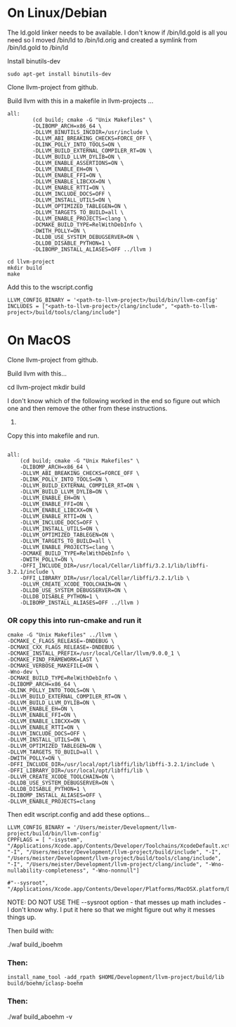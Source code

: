 # On Linux/Debian

The ld.gold linker needs to be available.  I don't know if /bin/ld.gold is all you need so I moved /bin/ld to /bin/ld.orig and created a symlink from /bin/ld.gold to /bin/ld

Install binutils-dev
```
sudo apt-get install binutils-dev
```

Clone llvm-project from github.

Build llvm with this in a makefile in llvm-projects ...


```
all:
        (cd build; cmake -G "Unix Makefiles" \
        -DLIBOMP_ARCH=x86_64 \
        -DLLVM_BINUTILS_INCDIR=/usr/include \
        -DLLVM_ABI_BREAKING_CHECKS=FORCE_OFF \
        -DLINK_POLLY_INTO_TOOLS=ON \
        -DLLVM_BUILD_EXTERNAL_COMPILER_RT=ON \
        -DLLVM_BUILD_LLVM_DYLIB=ON \
        -DLLVM_ENABLE_ASSERTIONS=ON \
        -DLLVM_ENABLE_EH=ON \
        -DLLVM_ENABLE_FFI=ON \
        -DLLVM_ENABLE_LIBCXX=ON \
        -DLLVM_ENABLE_RTTI=ON \
        -DLLVM_INCLUDE_DOCS=OFF \
        -DLLVM_INSTALL_UTILS=ON \
        -DLLVM_OPTIMIZED_TABLEGEN=ON \
        -DLLVM_TARGETS_TO_BUILD=all \
        -DLLVM_ENABLE_PROJECTS=clang \
        -DCMAKE_BUILD_TYPE=RelWithDebInfo \
        -DWITH_POLLY=ON \
        -DLLDB_USE_SYSTEM_DEBUGSERVER=ON \
        -DLLDB_DISABLE_PYTHON=1 \
        -DLIBOMP_INSTALL_ALIASES=OFF ../llvm )

```
```
cd llvm-project
mkdir build
make
```
Add this to the wscript.config

```
LLVM_CONFIG_BINARY = '<path-to-llvm-project>/build/bin/llvm-config'
INCLUDES = ["<path-to-llvm-project>/clang/include", "<path-to-llvm-project>/build/tools/clang/include"]
```



# On MacOS

Clone llvm-project from github.

Build llvm with this...

cd llvm-project
mkdir build

I don't know which of the following worked in the end so figure out which one and then remove the other from these instructions.

1.

Copy this into makefile and run.
```

all:
	(cd build; cmake -G "Unix Makefiles" \
	-DLIBOMP_ARCH=x86_64 \
	-DLLVM_ABI_BREAKING_CHECKS=FORCE_OFF \
	-DLINK_POLLY_INTO_TOOLS=ON \
	-DLLVM_BUILD_EXTERNAL_COMPILER_RT=ON \
	-DLLVM_BUILD_LLVM_DYLIB=ON \
	-DLLVM_ENABLE_EH=ON \
	-DLLVM_ENABLE_FFI=ON \
	-DLLVM_ENABLE_LIBCXX=ON \
	-DLLVM_ENABLE_RTTI=ON \
	-DLLVM_INCLUDE_DOCS=OFF \
	-DLLVM_INSTALL_UTILS=ON \
	-DLLVM_OPTIMIZED_TABLEGEN=ON \
	-DLLVM_TARGETS_TO_BUILD=all \
	-DLLVM_ENABLE_PROJECTS=clang \
	-DCMAKE_BUILD_TYPE=RelWithDebInfo \
	-DWITH_POLLY=ON \
	-DFFI_INCLUDE_DIR=/usr/local/Cellar/libffi/3.2.1/lib/libffi-3.2.1/include \
	-DFFI_LIBRARY_DIR=/usr/local/Cellar/libffi/3.2.1/lib \
	-DLLVM_CREATE_XCODE_TOOLCHAIN=ON \
	-DLLDB_USE_SYSTEM_DEBUGSERVER=ON \
	-DLLDB_DISABLE_PYTHON=1 \
	-DLIBOMP_INSTALL_ALIASES=OFF ../llvm )

```
### OR copy this into run-cmake and run it
 ```
cmake -G "Unix Makefiles" ../llvm \
-DCMAKE_C_FLAGS_RELEASE=-DNDEBUG \
-DCMAKE_CXX_FLAGS_RELEASE=-DNDEBUG \
-DCMAKE_INSTALL_PREFIX=/usr/local/Cellar/llvm/9.0.0_1 \
-DCMAKE_FIND_FRAMEWORK=LAST \
-DCMAKE_VERBOSE_MAKEFILE=ON \
-Wno-dev \
-DCMAKE_BUILD_TYPE=RelWithDebInfo \
-DLIBOMP_ARCH=x86_64 \
-DLINK_POLLY_INTO_TOOLS=ON \
-DLLVM_BUILD_EXTERNAL_COMPILER_RT=ON \
-DLLVM_BUILD_LLVM_DYLIB=ON \
-DLLVM_ENABLE_EH=ON \
-DLLVM_ENABLE_FFI=ON \
-DLLVM_ENABLE_LIBCXX=ON \
-DLLVM_ENABLE_RTTI=ON \
-DLLVM_INCLUDE_DOCS=OFF \
-DLLVM_INSTALL_UTILS=ON \
-DLLVM_OPTIMIZED_TABLEGEN=ON \
-DLLVM_TARGETS_TO_BUILD=all \
-DWITH_POLLY=ON \
-DFFI_INCLUDE_DIR=/usr/local/opt/libffi/lib/libffi-3.2.1/include \
-DFFI_LIBRARY_DIR=/usr/local/opt/libffi/lib \
-DLLVM_CREATE_XCODE_TOOLCHAIN=ON \
-DLLDB_USE_SYSTEM_DEBUGSERVER=ON \
-DLLDB_DISABLE_PYTHON=1 \
-DLIBOMP_INSTALL_ALIASES=OFF \
-DLLVM_ENABLE_PROJECTS=clang

```

Then edit wscript.config and add these options...


```
LLVM_CONFIG_BINARY = '/Users/meister/Development/llvm-project/build/bin/llvm-config'
CPPFLAGS = [ "-isystem", "/Applications/Xcode.app/Contents/Developer/Toolchains/XcodeDefault.xctoolchain/usr/include/c++/v1", "-I", "/Users/meister/Development/llvm-project/build/include", "-I", "/Users/meister/Development/llvm-project/build/tools/clang/include", "-I", "/Users/meister/Development/llvm-project/clang/include", "-Wno-nullability-completeness", "-Wno-nonnull"]

#"--sysroot", "/Applications/Xcode.app/Contents/Developer/Platforms/MacOSX.platform/Developer/SDKs/MacOSX.sdk",
```

NOTE: DO NOT USE THE --sysroot option - that messes up math includes - I don't know why.
I put it here so that we might figure out why it messes things up.


Then build with:

./waf build_iboehm

### Then:

```
install_name_tool -add_rpath $HOME/Development/llvm-project/build/lib build/boehm/iclasp-boehm 
```

### Then:

./waf build_aboehm -v
